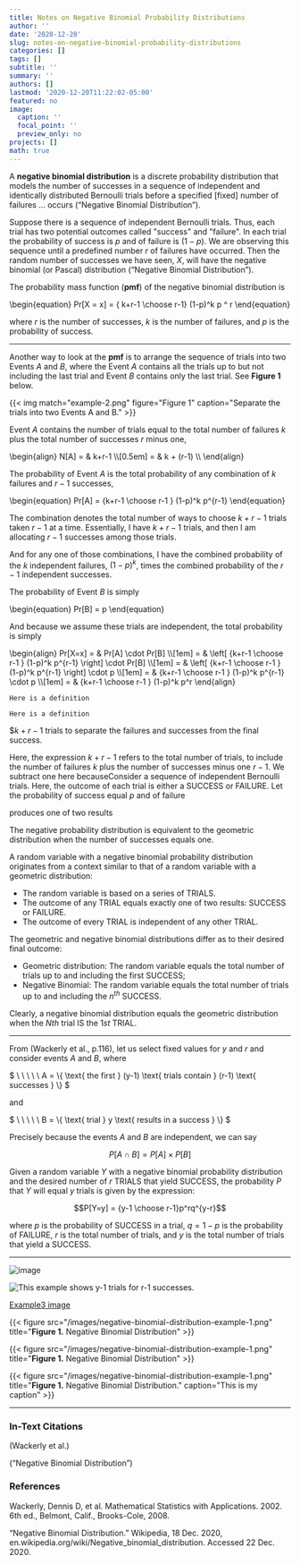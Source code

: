 ```yaml
---
title: Notes on Negative Binomial Probability Distributions
author: ''
date: '2020-12-20'
slug: notes-on-negative-binomial-probability-distributions
categories: []
tags: []
subtitle: ''
summary: ''
authors: []
lastmod: '2020-12-20T11:22:02-05:00'
featured: no
image:
  caption: ''
  focal_point: ''
  preview_only: no
projects: []
math: true
---
```


A <strong>negative binomial distribution</strong> is a discrete probability distribution that models the number of successes in a sequence  of independent and identically distributed Bernoulli trials before a specified [fixed] number of failures ... occurs (“Negative Binomial Distribution”).

Suppose there is a sequence of independent Bernoulli trials. Thus, each trial has two potential outcomes called "success" and "failure". In each trial the probability of success is $p$ and of failure is $(1 − p)$. We are observing this sequence until a predefined number $r$ of failures have occurred. Then the random number of successes we have seen, $X$, will have the negative binomial (or Pascal) distribution (“Negative Binomial Distribution”).

The probability mass function (<strong>pmf</strong>) of the negative binomial distribution is

\begin{equation}
Pr[X = x] = { k+r-1 \choose r-1} (1-p)^k p ^ r
\end{equation}

where $r$ is the number of successes, $k$ is the number of failures, and $p$ is the probability of success.

----

Another way to look at the <strong>pmf</strong> is to arrange the sequence of trials into two Events $A$ and $B$, where
the Event $A$ contains all the trials up to but not including the last trial and Event $B$ contains only the last trial. See <strong>Figure 1</strong> below.

{{< img match="example-2.png" figure="Figure 1" caption="Separate the trials into two Events A and B." >}}

Event $A$ contains the number of trials equal to the total number of failures $k$ plus the total number of successes $r$ minus one,

\begin{align}
N[A] = & k+r-1 \\\\[0.5em]
     = & k + (r-1) \\\\
\end{align}

The probability of Event $A$ is the total probability of any combination of $k$ failures and $r-1$ successes,

\begin{equation}
Pr[A] = {k+r-1 \choose r-1 } (1-p)^k p^{r-1}
\end{equation}

The combination denotes the total number of ways to choose $k+r-1$ trials taken $r-1$ at a time. Essentially, I have $k+r-1$ trials, and then I am allocating $r-1$ successes among those trials.

And for any one of those combinations, I have the combined probability of the $k$ independent failures, $(1-p)^k$, times the combined probability of the $r-1$ independent successes.

The probability of Event $B$ is simply

\begin{equation}
Pr[B] = p
\end{equation}

And because we assume these trials are independent, the total probability is simply

\begin{align}
Pr[X=x] = & Pr[A] \cdot Pr[B] \\\\[1em]
        = & \left[ {k+r-1 \choose r-1 } (1-p)^k p^{r-1} \right] \cdot Pr[B] \\\\[1em]
        = & \left[ {k+r-1 \choose r-1 } (1-p)^k p^{r-1} \right] \cdot  p \\\\[1em]
        = & {k+r-1 \choose r-1 } (1-p)^k p^{r-1} \cdot p \\\\[1em]
        = & {k+r-1 \choose r-1 } (1-p)^k p^r
\end{align}

```{theorem, name="Negative Binomial Probability Distribution"}
Here is a definition
```

```{definition, name="Negative Binomial Probability Distribution"}
Here is a definition
```

$$k+r-1$ trials to separate the failures and successes from the final success.

Here, the expression $k+r-1$ refers to the total number of trials, to include the number of failures $k$ plus the number of successes minus one $r-1$. We subtract one here becauseConsider a sequence of independent Bernoulli trials. Here, the outcome of each trial is either a SUCCESS or FAILURE. Let the probability of success equal $p$ and of failure 

produces one of two results

The negative probability distribution is equivalent to the geometric distribution when the number of successes equals one.

A random variable with a <marker>negative binomial probability distribution</marker> originates from a context similar to that of a random variable with a geometric distribution:

- The random variable is based on a series of TRIALS. 
- The outcome of any TRIAL equals exactly one of two results: SUCCESS or FAILURE. 
- The outcome of every TRIAL is independent of any other TRIAL.

The geometric and negative binomial distributions differ as to their desired final outcome:

- Geometric distribution: The random variable equals the total number of trials up to and including the first SUCCESS;
- Negative Binomial: The random variable equals the total number of trials up to and including the $n^{th}$ SUCCESS.

Clearly, a negative binomial distribution equals the geometric distribution when the $Nth$ trial IS the $1st$ TRIAL.

----

From (Wackerly et al., p.116), let us select fixed values for $y$ and $r$ and consider events $A$ and $B$, where

$
\ \ \ \ \ A = \\{ \text{ the first } (y-1) \text{ trials contain } (r-1) \text{ successes } \\}
$

and

$
\ \ \ \ \ B = \\{ \text{ trial } y \text{ results in a success } \\}
$

Precisely because the events $A$ and $B$ are independent, we can say

$$P[ A \cap B] = P[A] \times P[B]$$

Given a random variable $Y$ with a negative binomial probability distribution and the desired number of $r$ TRIALS that yield SUCCESS, the probability $P$ that $Y$ will equal $y$ trials is given by the expression:

$$P[Y=y] = {y-1 \choose r-1}p^rq^{y-r}$$

where $p$ is the probability of SUCCESS in a trial, $q=1-p$ is the probability of FAILURE, $r$ is the total number of trials, and $y$ is the total number of trials that yield a SUCCESS.

----

![image](/images/negative-binomial-distribution-example-1.png)

![This example shows y-1 trials for r-1 successes.](/images/negative-binomial-distribution-example-1.png)

[Example3 image](/images/negative-binomial-distribution-example-1.png)

{{< figure 
    src="/images/negative-binomial-distribution-example-1.png"
    title="<strong>Figure 1.</strong> Negative Binomial Distribution" >}}

{{< figure 
    src="/images/negative-binomial-distribution-example-1.png" 
    title="<strong>Figure 1.</strong> Negative Binomial Distribution" >}}

{{< figure 
    src="/images/negative-binomial-distribution-example-1.png" 
    title="<strong>Figure 1.</strong> Negative Binomial Distribution." 
    caption="This is my caption" >}}

----

### In-Text Citations

(Wackerly et al.)

(“Negative Binomial Distribution”)

### References

Wackerly, Dennis D, et al. Mathematical Statistics with Applications. 2002. 6th ed., Belmont, Calif., Brooks-Cole, 2008.

“Negative Binomial Distribution.” Wikipedia, 18 Dec. 2020, en.wikipedia.org/wiki/Negative_binomial_distribution. Accessed 22 Dec. 2020.
